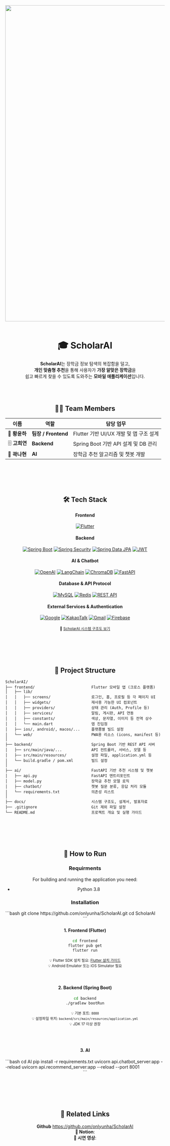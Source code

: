 <div align="center">
  <img src="https://github.com/user-attachments/assets/669b34b0-9d33-4e13-b0f9-c84dda51e862" width="1000"
    /><br><br>

  <h1>🎓 ScholarAI</h1>

  <p><strong>ScholarAI</strong>는 장학금 정보 탐색의 복잡함을 덜고,<br>
  <strong>개인 맞춤형 추천</strong>을 통해 사용자가 <strong>가장 알맞은 장학금</strong>을<br>
  쉽고 빠르게 찾을 수 있도록 도와주는 <strong>모바일 애플리케이션</strong>입니다.<br><br><br><br></p>


## 🧑‍💻 Team Members
<table>
  <thead>
    <tr>
      <th>이름</th>
      <th>역할</th>
      <th>담당 업무</th>
    </tr>
  </thead>
  <tbody>
    <tr>
      <td>🧭 <strong>황윤하</strong></td>
      <td><strong>팀장 / Frontend</strong></td>
      <td>Flutter 기반 UI/UX 개발 및 앱 구조 설계</td>
    </tr>
    <tr>
      <td>🗄️ <strong>고희연</strong></td>
      <td><strong>Backend</strong></td>
      <td>Spring Boot 기반 API 설계 및 DB 관리</td>
    </tr>
    <tr>
      <td>🤖 <strong>곽나현</strong></td>
      <td><strong>AI</strong></td>
      <td>장학금 추천 알고리즘 및 챗봇 개발</td>
    </tr>
  </tbody>
</table>
<br><br>
<br><br>

## 🛠️ Tech Stack

#### Frontend
[![Flutter](https://img.shields.io/badge/Flutter-02569B?style=for-the-badge&logo=flutter&logoColor=white)](https://flutter.dev)

#### Backend
[![Spring Boot](https://img.shields.io/badge/Spring_Boot-6DB33F?style=for-the-badge&logo=springboot&logoColor=white)](https://spring.io/projects/spring-boot)
[![Spring Security](https://img.shields.io/badge/Spring_Security-6DB33F?style=for-the-badge&logo=springsecurity&logoColor=white)](https://spring.io/projects/spring-security)
[![Spring Data JPA](https://img.shields.io/badge/Spring_Data_JPA-007396?style=for-the-badge)](https://spring.io/projects/spring-data-jpa)
[![JWT](https://img.shields.io/badge/JWT-000000?style=for-the-badge&logo=jsonwebtokens&logoColor=white)](https://jwt.io)

#### AI & Chatbot
[![OpenAI](https://img.shields.io/badge/OpenAI-412991?style=for-the-badge&logo=openai&logoColor=white)](https://openai.com)
[![LangChain](https://img.shields.io/badge/LangChain-000000?style=for-the-badge)](https://www.langchain.com)
[![ChromaDB](https://img.shields.io/badge/Chroma-FF6F61?style=for-the-badge)](https://www.trychroma.com)
[![FastAPI](https://img.shields.io/badge/FastAPI-009688?style=for-the-badge&logo=fastapi&logoColor=white)](https://fastapi.tiangolo.com)

#### Database & API Protocol
[![MySQL](https://img.shields.io/badge/MySQL-4479A1?style=for-the-badge&logo=mysql&logoColor=white)](https://www.mysql.com)
[![Redis](https://img.shields.io/badge/Redis-DC382D?style=for-the-badge&logo=redis&logoColor=white)](https://redis.io)
[![REST API](https://img.shields.io/badge/REST%20API-02569B?style=for-the-badge)]()

#### External Services & Authentication
[![Google](https://img.shields.io/badge/Google-4285F4?style=for-the-badge&logo=google&logoColor=white)](https://developers.google.com/identity)
[![KakaoTalk](https://img.shields.io/badge/KakaoTalk-FFCD00?style=for-the-badge&logo=kakaotalk&logoColor=black)](https://developers.kakao.com)
[![Gmail](https://img.shields.io/badge/Gmail-EA4335?style=for-the-badge&logo=gmail&logoColor=white)](https://gmail.com)
[![Firebase](https://img.shields.io/badge/Firebase-FFCA28?style=for-the-badge&logo=firebase&logoColor=black)](https://firebase.google.com)
<br><br>
<sub>📌 [ScholarAI 시스템 구조도 보기](https://github.com/user-attachments/assets/e93c206a-3115-4260-841e-f9dd5cd255e9)</sub>

<br><br>
<br><br>
## 📁 Project Structure
</div>

```
ScholarAI/
├── frontend/                         Flutter 모바일 앱 (크로스 플랫폼)
│   ├── lib/
│   │   ├── screens/                  로그인, 홈, 프로필 등 각 페이지 UI
│   │   ├── widgets/                  재사용 가능한 UI 컴포넌트
│   │   ├── providers/                상태 관리 (Auth, Profile 등)
│   │   ├── services/                 알림, 게시판, API 연동
│   │   ├── constants/                색상, 문자열, 이미지 등 전역 상수
│   │   └── main.dart                 앱 진입점
│   ├── ios/, android/, macos/...     플랫폼별 빌드 설정
│   └── web/                          PWA용 리소스 (icons, manifest 등)
│
├── backend/                          Spring Boot 기반 REST API 서버
│   ├── src/main/java/...             API 컨트롤러, 서비스, 모델 등
│   ├── src/main/resources/           설정 파일, application.yml 등
│   └── build.gradle / pom.xml        빌드 설정
│
├── ai/                               FastAPI 기반 추천 시스템 및 챗봇
│   ├── api.py                        FastAPI 엔트리포인트
│   ├── model.py                      장학금 추천 모델 로직
│   ├── chatbot/                      챗봇 질문 분류, 응답 처리 모듈
│   └── requirements.txt              의존성 리스트
│
├── docs/                             시스템 구조도, 설계서, 발표자료
├── .gitignore                        Git 제외 파일 설정
└── README.md                         프로젝트 개요 및 실행 가이드

```
<div align="center">

<br><br>
<br><br>
## 🚀 How to Run
### Requirments
For building and running the application you need:
- Python 3.8

### Installation
<div align="left">
```bash
git clone https://github.com/onlyunha/ScholarAI.git
cd ScholarAI
</div>```

#### 1. Frontend (Flutter)

```bash
cd frontend
flutter pub get
flutter run
```
<sub>💡 Flutter SDK 설치 필요: [Flutter 설치 가이드](https://docs.flutter.dev/get-started/install)<br></sub>
<sub>💡 Android Emulator 또는 iOS Simulator 필요<br></sub>
<br><br>

#### 2. Backend (Spring Boot)

```bash
cd backend
./gradlew bootRun
```

<sub>💡 기본 포트: `8080`<br></sub>
<sub>💡 설정파일 위치: `backend/src/main/resources/application.yml`<br></sub>
<sub>💡 JDK 17 이상 권장<br></sub>

<br><br>
#### 3. AI

<div align="left">
```bash
cd AI
pip install -r requirements.txt
uvicorn api.chatbot_server:app --reload
uvicorn api.recommend_server:app --reload --port 8001
</div>```

<br><br>
<br><br>

## 🔗 Related Links
**Github** https://github.com/onlyunha/ScholarAI <br>
**📝 Notion**:<br>
**🎥 시연 영상**: <br>

<br><br>
<br><br>
</div>
